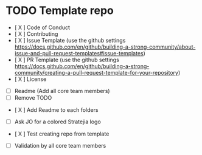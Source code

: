 # TODO Template repo

- [ X ] Code of Conduct
- [ X ] Contributing
- [ X ] Issue Template (use the github settings https://docs.github.com/en/github/building-a-strong-community/about-issue-and-pull-request-templates#issue-templates)
- [ X ] PR Template (use the github settings https://docs.github.com/en/github/building-a-strong-community/creating-a-pull-request-template-for-your-repository)
- [ X ] License
- [ ] Readme (Add all core team members)
- [ ] Remove TODO
- [ X ] Add Readme to each folders
- [ ] Ask JO for a colored Stratejia logo
- [ X ] Test creating repo from template
- [ ] Validation by all core team members
